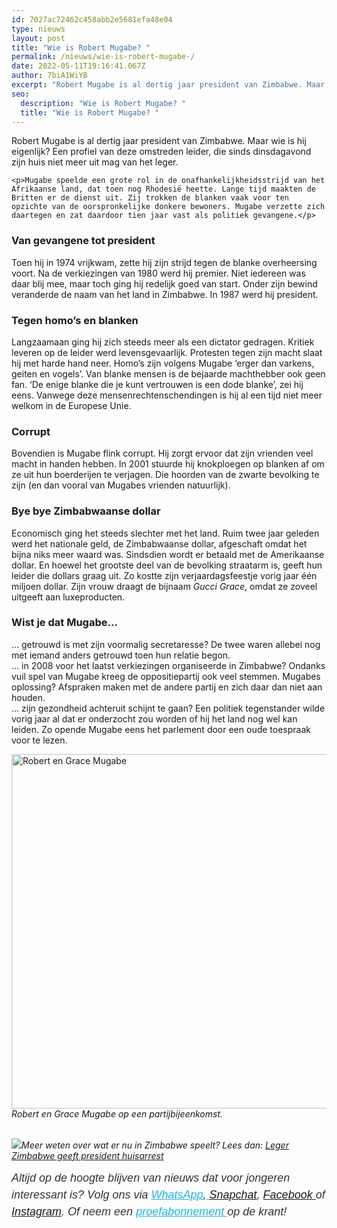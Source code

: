 ```yaml
---
id: 7027ac72462c458abb2e5681efa48e04
type: nieuws
layout: post
title: "Wie is Robert Mugabe? "
permalink: /nieuws/wie-is-robert-mugabe-/
date: 2022-05-11T19:16:41.067Z
author: 7biA1WiYB
excerpt: "Robert Mugabe is al dertig jaar president van Zimbabwe. Maar wie is hij eigenlijk? Een profiel van deze omstreden leider, die sinds dinsdagavond zijn huis niet meer uit mag van het leger.  "
seo:
  description: "Wie is Robert Mugabe? "
  title: "Wie is Robert Mugabe? "
---
```

Robert Mugabe is al dertig jaar president van Zimbabwe. Maar wie is hij eigenlijk? Een profiel van deze omstreden leider, die sinds dinsdagavond zijn huis niet meer uit mag van het leger.  

    <p>Mugabe speelde een grote rol in de onafhankelijkheidsstrijd van het Afrikaanse land, dat toen nog Rhodesië heette. Lange tijd maakten de Britten er de dienst uit. Zij trokken de blanken vaak voor ten opzichte van de oorspronkelijke donkere bewoners. Mugabe verzette zich daartegen en zat daardoor tien jaar vast als politiek gevangene.</p>
<h3>Van gevangene tot president</h3>
<p>Toen hij in 1974 vrijkwam, zette hij zijn strijd tegen de blanke overheersing voort. Na de verkiezingen van 1980 werd hij premier. Niet iedereen was daar blij mee, maar toch ging hij redelijk goed van start. Onder zijn bewind veranderde de naam van het land in Zimbabwe. In 1987 werd hij president.</p>
<h3>Tegen homo’s en blanken</h3>
<p>Langzaamaan ging hij zich steeds meer als een dictator gedragen. Kritiek leveren op de leider werd levensgevaarlijk. Protesten tegen zijn macht slaat hij met harde hand neer. Homo’s zijn volgens Mugabe ‘erger dan varkens, geiten en vogels’. Van blanke mensen is de bejaarde machthebber ook geen fan. ‘De enige blanke die je kunt vertrouwen is een dode blanke’, zei hij eens. Vanwege deze mensenrechtenschendingen is hij al een tijd niet meer welkom in de Europese Unie.</p>
<h3>Corrupt</h3>
<p>Bovendien is Mugabe flink corrupt. Hij zorgt ervoor dat zijn vrienden veel macht in handen hebben. In 2001 stuurde hij knokploegen op blanken af om ze uit hun boerderijen te verjagen. Die hoorden van de zwarte bevolking te zijn (en dan vooral van Mugabes vrienden natuurlijk).</p>
<h3>Bye bye Zimbabwaanse dollar</h3>
<p>Economisch ging het steeds slechter met het land. Ruim twee jaar geleden werd het nationale geld, de Zimbabwaanse dollar, afgeschaft omdat het bijna niks meer waard was. Sindsdien wordt er betaald met de Amerikaanse dollar. En hoewel het grootste deel van de bevolking straatarm is, geeft hun leider die dollars graag uit. Zo kostte zijn verjaardagsfeestje vorig jaar één miljoen dollar. Zijn vrouw draagt de bijnaam <em>Gucci Grace</em>, omdat ze zoveel uitgeeft aan luxeproducten.</p>
<h3>Wist je dat Mugabe…</h3>
<p>… getrouwd is met zijn voormalig secretaresse? De twee waren allebei nog met iemand anders getrouwd toen hun relatie begon.<br>… in 2008 voor het laatst verkiezingen organiseerde in Zimbabwe? Ondanks vuil spel van Mugabe kreeg de oppositiepartij ook veel stemmen. Mugabes oplossing? Afspraken maken met de andere partij en zich daar dan niet aan houden.<br>… zijn gezondheid achteruit schijnt te gaan? Een politiek tegenstander wilde vorig jaar al dat er onderzocht zou worden of hij het land nog wel kan leiden. Zo opende Mugabe eens het parlement door een oude toespraak voor te lezen.<br><div class="media media-element-container media-default"><div id="file-419974" class="file file-image file-image-jpeg">

        
  
  <div class="content">
    <img alt="Robert en Grace Mugabe" title="Foto AFP" height="3139" width="4708" style="width: 850px; height: 567px;" class="media-element file-default" data-delta="1" src="https://7dagen.netlify.app/sites/default/files/Robert%20Grace%20Mugabe%20ANP-54107306.jpg">  </div>

  
</div>
</div><em>Robert en Grace Mugabe op een partijbijeenkomst.</em><br> 
<div class="kader">
<p><img class="kaderafbeelding" src="https://7dagen.netlify.app/sites/default/files/ff.png" style="font-size: 13.008px;"><em>Meer weten over wat er nu in Zimbabwe speelt? Lees dan: <a href="https://7dagen.netlify.app/nieuws/leger-zimbabwe-zet-president-vast">Leger Zimbabwe geeft president huisarrest</a></em></p>
<p><em style="box-sizing: inherit; color: rgb(51, 51, 51); font-family: &quot;PT Sans&quot;, sans-serif; font-size: 18px; line-height: 27px;">Altijd op de hoogte blijven van nieuws dat voor jongeren interessant is? Volg ons via </em><em style="box-sizing: inherit; color: rgb(34, 179, 224); transition: color 0.3s ease; font-family: &quot;PT Sans&quot;, sans-serif; font-size: 18px; line-height: 27px;"><a href="https://7dagen.netlify.app/whatsapp" style="box-sizing: inherit; color: rgb(34, 179, 224); transition: color 0.3s ease; font-family: &quot;PT Sans&quot;, sans-serif; font-size: 18px; line-height: 27px;">WhatsApp</a></em><em style="box-sizing: inherit; color: rgb(51, 51, 51); font-family: &quot;PT Sans&quot;, sans-serif; font-size: 18px; line-height: 27px;">,</em><em style="box-sizing: inherit; color: rgb(34, 179, 224); transition: color 0.3s ease; font-family: &quot;PT Sans&quot;, sans-serif; font-size: 18px; line-height: 27px;"><a href="https://7dagen.netlify.app/whatsapp" style="box-sizing: inherit; color: rgb(34, 179, 224); transition: color 0.3s ease; font-family: &quot;PT Sans&quot;, sans-serif; font-size: 18px; line-height: 27px;"> </a></em><em style="box-sizing: inherit; color: rgb(51, 51, 51); font-family: &quot;PT Sans&quot;, sans-serif; font-size: 18px; line-height: 27px;"><a href="https://www.snapchat.com/add/sevendaysnl">Snapchat</a>, <a href="https://www.facebook.com/7Daysnl?ref=bookmarks">Facebook </a>of <a href="https://instagram.com/7DAysnl/">Instagram</a>. Of </em><em style="box-sizing: inherit; color: rgb(51, 51, 51); font-family: &quot;PT Sans&quot;, sans-serif; font-size: 18px; line-height: 27px;">neem een </em><a href="https://abonneren.sevendays.nl/abonneren/abonnementen/ae/artikel" style="box-sizing: inherit; color: rgb(34, 179, 224); transition: color 0.3s ease; font-family: &quot;PT Sans&quot;, sans-serif; font-size: 18px; line-height: 27px;"><em style="box-sizing: inherit;">proefabonnement </em></a><em style="box-sizing: inherit; color: rgb(51, 51, 51); font-family: &quot;PT Sans&quot;, sans-serif; font-size: 18px; line-height: 27px;">op de krant!</em></p>
</div>
  
